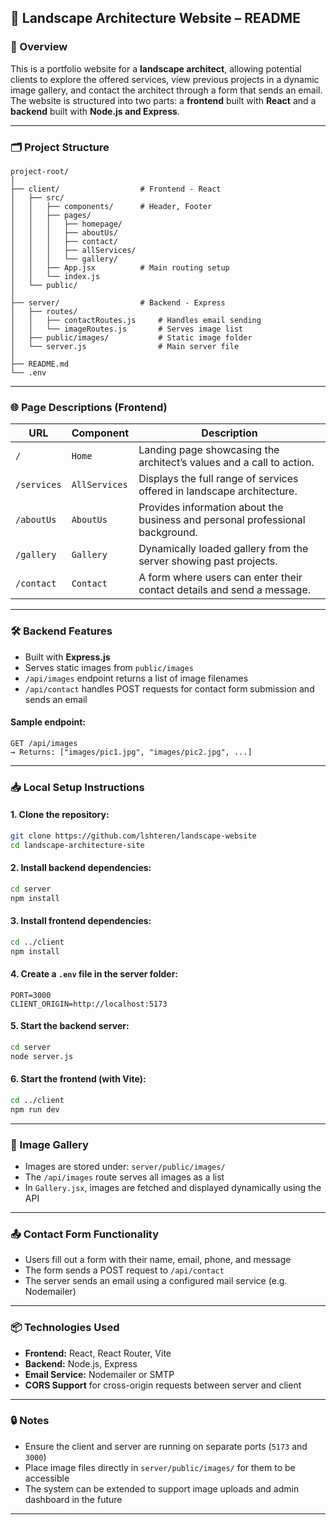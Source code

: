
## 🌿 Landscape Architecture Website – README

### 📝 Overview

This is a portfolio website for a **landscape architect**, allowing potential clients to explore the offered services, view previous projects in a dynamic image gallery, and contact the architect through a form that sends an email.  
The website is structured into two parts: a **frontend** built with **React** and a **backend** built with **Node.js and Express**.

---

### 🗂️ Project Structure

```
project-root/
│
├── client/                  # Frontend - React
│   ├── src/
│   │   ├── components/      # Header, Footer
│   │   ├── pages/
│   │   │   ├── homepage/
│   │   │   ├── aboutUs/
│   │   │   ├── contact/
│   │   │   ├── allServices/
│   │   │   └── gallery/
│   │   ├── App.jsx          # Main routing setup
│   │   └── index.js
│   └── public/
│
├── server/                  # Backend - Express
│   ├── routes/
│   │   ├── contactRoutes.js     # Handles email sending
│   │   └── imageRoutes.js       # Serves image list
│   ├── public/images/           # Static image folder
│   └── server.js                # Main server file
│
├── README.md
└── .env
```

---

### 🌐 Page Descriptions (Frontend)

| URL            | Component     | Description |
|----------------|---------------|-------------|
| `/`            | `Home`        | Landing page showcasing the architect’s values and a call to action. |
| `/services`    | `AllServices` | Displays the full range of services offered in landscape architecture. |
| `/aboutUs`     | `AboutUs`     | Provides information about the business and personal professional background. |
| `/gallery`     | `Gallery`     | Dynamically loaded gallery from the server showing past projects. |
| `/contact`     | `Contact`     | A form where users can enter their contact details and send a message. |

---

### 🛠️ Backend Features

- Built with **Express.js**
- Serves static images from `public/images`
- `/api/images` endpoint returns a list of image filenames
- `/api/contact` handles POST requests for contact form submission and sends an email

#### Sample endpoint:

```http
GET /api/images
→ Returns: ["images/pic1.jpg", "images/pic2.jpg", ...]
```

---

### 📥 Local Setup Instructions

#### 1. Clone the repository:
```bash
git clone https://github.com/lshteren/landscape-website
cd landscape-architecture-site
```

#### 2. Install backend dependencies:
```bash
cd server
npm install
```

#### 3. Install frontend dependencies:
```bash
cd ../client
npm install
```

#### 4. Create a `.env` file in the server folder:
```dotenv
PORT=3000
CLIENT_ORIGIN=http://localhost:5173
```

#### 5. Start the backend server:
```bash
cd server
node server.js
```

#### 6. Start the frontend (with Vite):
```bash
cd ../client
npm run dev
```

---

### 📸 Image Gallery

- Images are stored under: `server/public/images/`
- The `/api/images` route serves all images as a list
- In `Gallery.jsx`, images are fetched and displayed dynamically using the API

---

### 📤 Contact Form Functionality

- Users fill out a form with their name, email, phone, and message
- The form sends a POST request to `/api/contact`
- The server sends an email using a configured mail service (e.g. Nodemailer)

---

### 📦 Technologies Used

- **Frontend:** React, React Router, Vite
- **Backend:** Node.js, Express
- **Email Service:** Nodemailer or SMTP
- **CORS Support** for cross-origin requests between server and client

---

### 🔒 Notes

- Ensure the client and server are running on separate ports (`5173` and `3000`)
- Place image files directly in `server/public/images/` for them to be accessible
- The system can be extended to support image uploads and admin dashboard in the future

---